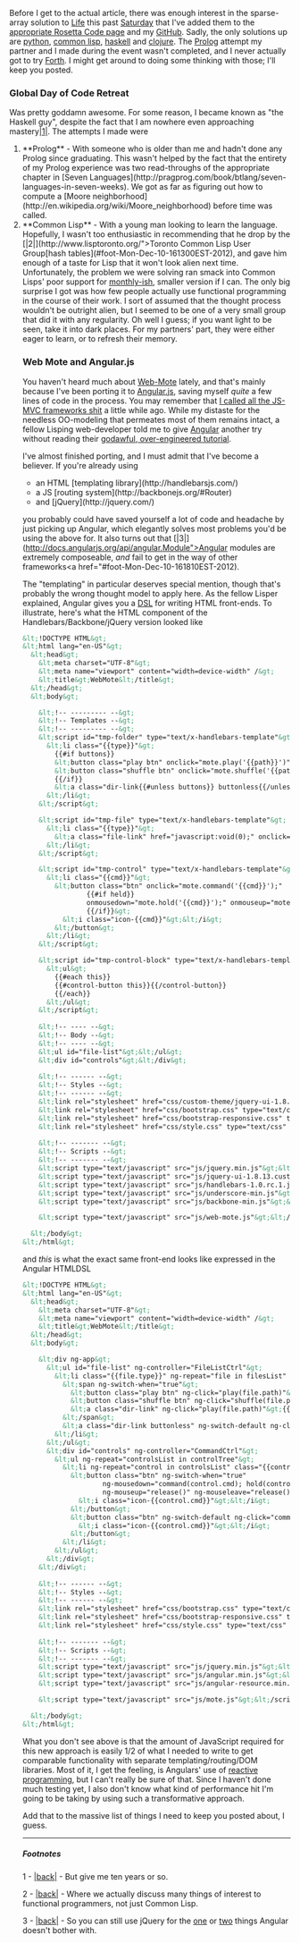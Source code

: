 Before I get to the actual article, there was enough interest in the sparse-array solution to [Life](http://en.wikipedia.org/wiki/Conway%27s_Game_of_Life) this past [Saturday](https://guestlistapp.com/events/130467) that I've added them to the [appropriate Rosetta Code page](http://rosettacode.org/wiki/Conway%27s_Game_of_Life) and my [GitHub](https://github.com/Inaimathi/life). Sadly, the only solutions up are [python](https://github.com/Inaimathi/life/blob/master/life.py), [common lisp](https://github.com/Inaimathi/life/blob/master/life.lisp), [haskell](https://github.com/Inaimathi/life/blob/master/life.hs) and [clojure](https://github.com/Inaimathi/life/blob/master/life.clj). The [Prolog](http://www.swi-prolog.org/) attempt my partner and I made during the event wasn't completed, and I never actually got to try [Forth](http://www.gnu.org/software/gforth/). I might get around to doing some thinking with those; I'll keep you posted.

### <a name="global-day-of-code-retreat" href="#global-day-of-code-retreat"></a>Global Day of Code Retreat

Was pretty goddamn awesome. For some reason, I became known as "the Haskell guy", despite the fact that I am nowhere even approaching mastery<a name="note-Mon-Dec-10-161221EST-2012"></a>[|1|](#foot-Mon-Dec-10-161221EST-2012). The attempts I made were

<ol>
  <li>**Prolog** - With someone who is older than me and hadn't done any Prolog since graduating. This wasn't helped by the fact that the entirety of my Prolog experience was two read-throughs of the appropriate chapter in [Seven Languages](http://pragprog.com/book/btlang/seven-languages-in-seven-weeks). We got as far as figuring out how to compute a [Moore neighborhood](http://en.wikipedia.org/wiki/Moore_neighborhood) before time was called.</li>
  <li>**Common Lisp** - With a young man looking to learn the language. Hopefully, I wasn't too enthusiastic in recommending that he drop by the <a name="note-Mon-Dec-10-161300EST-2012"></a>[|2|](http://www.lisptoronto.org/">Toronto Common Lisp User Group</a>[hash tables](#foot-Mon-Dec-10-161300EST-2012), and gave him enough of a taste for Lisp that it won't look alien next time. Unfortunately, the problem we were solving ran smack into Common Lisps' poor support for <a href="http://cl-cookbook.sourceforge.net/hashes.html), so the impression wasn't as positive as it otherwise might have been.</li>
  <li>**Haskell** - With a friend I know through the Common Lisp User group who's looking to get into functional programming in general. We implemented the same gridless solution, except in five lines rather than ~20. Most of the time was actually spent showcasing the functional way of thinking, and the utility of a REPL in problem solving. After this session, a crowd gathered around my laptop and demanded that I incrementally take them through those five lines and prove they actually produced valid output. I did so successfully, which is probably where my reputation started.</li>
  <li>**Smalltalk** - Where I and the same fellow TLUG attendee watched an old Smalltalk hand finally explain how [TDD](http://en.wikipedia.org/wiki/Test-driven_development) makes sense if you've got the proper tools built into the language to support it. It turns out that no language other than Smalltalk does. If you disagree, learn enough Smalltalk to do some TDD in it, then try to do it again in Java/Ruby/what-have-you without throwing up. If you can prove you've done so, I will concede the point. We didn't actually get an implementation going this time because our host was explaining the basics of the environment and the class hierarchy to us, but this was the first grid-based approach I tried the entire day.</li>
  <li>**Clojure** - With a young woman looking to try Clojure, and coming from a Scheme/Java background. We finished the gridless solution, with a printed board this time, just before time was called. Interestingly, this is the first partner I had all day that was used to thinking functionally before we sat down, so it was light work pointing out the differences between Clojure and Scheme to her.</li>
</ol>

As I said, I was *going* to try Forth, but Dann, the only one willing to partner on that language, had to leave before the last session.

My general impression of the event was extremely positive, and I'll certainly be attending the [monthly-ish](http://www.meetup.com/Toronto-Code-Retreat/#calendar), smaller version if I can. The only big surprise I got was how few people actually use functional programming in the course of their work. I sort of assumed that the thought process wouldn't be outright alien, but I seemed to be one of a very small group that did it with any regularity. Oh well I guess; if you want light to be seen, take it into dark places. For my partners' part, they were either eager to learn, or to refresh their memory.

### <a name="web-mote-and-angularjs" href="#web-mote-and-angularjs"></a>Web Mote and Angular.js

You haven't heard much about [Web-Mote](https://github.com/Inaimathi/web-mote) lately, and that's mainly because I've been porting it to [Angular.js](http://angularjs.org/), saving myself *quite* a few lines of code in the process. You may remember that [I called all the JS-MVC frameworks shit](http://langnostic.blogspot.ca/2012/09/js-frameworks.html) a little while ago. While my distaste for the needless OO-modeling that permeates most of them remains intact, a fellow Lisping web-developer told me to give [Angular](http://angularjs.org/) another try without reading their [godawful, over-engineered tutorial](http://docs.angularjs.org/tutorial/).

I've almost finished porting, and I must admit that I've become a believer. If you're already using

<ul>
  <li>an HTML [templating library](http://handlebarsjs.com/)</li>
  <li>a JS [routing system](http://backbonejs.org/#Router)</li>
  <li>and [jQuery](http://jquery.com/)</li>
</ul>

you probably could have saved yourself a lot of code and headache by just picking up Angular, which elegantly solves most problems you'd be using the above for. It also turns out that <a name="note-Mon-Dec-10-161810EST-2012"></a>[|3|](http://docs.angularjs.org/api/angular.Module">Angular modules</a> are extremely composeable, *and* fail to get in the way of other frameworks<a href="#foot-Mon-Dec-10-161810EST-2012).

The "templating" in particular deserves special mention, though that's probably the wrong thought model to apply here. As the fellow Lisper explained, Angular gives you a [DSL](http://en.wikipedia.org/wiki/Domain-specific_language) for writing HTML front-ends. To illustrate, here's what the HTML component of the Handlebars/Backbone/jQuery version looked like

```html
&lt;!DOCTYPE HTML&gt;
&lt;html lang="en-US"&gt;
  &lt;head&gt;
    &lt;meta charset="UTF-8"&gt;
    &lt;meta name="viewport" content="width=device-width" /&gt;
    &lt;title&gt;WebMote&lt;/title&gt;
  &lt;/head&gt;
  &lt;body&gt;

    &lt;!-- --------- --&gt;
    &lt;!-- Templates --&gt;
    &lt;!-- --------- --&gt;
    &lt;script id="tmp-folder" type="text/x-handlebars-template"&gt;
      &lt;li class="{{type}}"&gt;
        {{#if buttons}}
        &lt;button class="play btn" onclick="mote.play('{{path}}')"&gt;&lt;i class="icon-play"&gt;&lt;/i&gt;&lt;/button&gt;
        &lt;button class="shuffle btn" onclick="mote.shuffle('{{path}}')"&gt;&lt;i class="icon-random"&gt;&lt;/i&gt;&lt;/button&gt;
        {{/if}}
        &lt;a class="dir-link{{#unless buttons}} buttonless{{/unless}}" href="#navigate{{path}}"&gt;{{name}}&lt;/a&gt;
      &lt;/li&gt;
    &lt;/script&gt;

    &lt;script id="tmp-file" type="text/x-handlebars-template"&gt;
      &lt;li class="{{type}}"&gt;
        &lt;a class="file-link" href="javascript:void(0);" onclick="mote.play('{{path}}')"&gt;{{name}}&lt;/a&gt;
      &lt;/li&gt;
    &lt;/script&gt;

    &lt;script id="tmp-control" type="text/x-handlebars-template"&gt;
      &lt;li class="{{cmd}}"&gt;
        &lt;button class="btn" onclick="mote.command('{{cmd}}');"
                {{#if held}}
                onmousedown="mote.hold('{{cmd}}');" onmouseup="mote.release();" onmouseout="mote.release();"
                {{/if}}&gt;
          &lt;i class="icon-{{cmd}}"&gt;&lt;/i&gt;
        &lt;/button&gt;
      &lt;/li&gt;
    &lt;/script&gt;

    &lt;script id="tmp-control-block" type="text/x-handlebars-template"&gt;
      &lt;ul&gt;
        {{#each this}}
        {{#control-button this}}{{/control-button}}
        {{/each}}
      &lt;/ul&gt;
    &lt;/script&gt;
    
    &lt;!-- ---- --&gt;
    &lt;!-- Body --&gt;
    &lt;!-- ---- --&gt;
    &lt;ul id="file-list"&gt;&lt;/ul&gt;
    &lt;div id="controls"&gt;&lt;/div&gt;
    
    &lt;!-- ------ --&gt;
    &lt;!-- Styles --&gt;
    &lt;!-- ------ --&gt;
    &lt;link rel="stylesheet" href="css/custom-theme/jquery-ui-1.8.13.custom.css" type="text/css" media="screen" /&gt;
    &lt;link rel="stylesheet" href="css/bootstrap.css" type="text/css" media="screen" /&gt;
    &lt;link rel="stylesheet" href="css/bootstrap-responsive.css" type="text/css" media="screen" /&gt;
    &lt;link rel="stylesheet" href="css/style.css" type="text/css" media="screen" /&gt;
    
    &lt;!-- ------- --&gt;
    &lt;!-- Scripts --&gt;
    &lt;!-- ------- --&gt;
    &lt;script type="text/javascript" src="js/jquery.min.js"&gt;&lt;/script&gt;
    &lt;script type="text/javascript" src="js/jquery-ui-1.8.13.custom.min.js"&gt;&lt;/script&gt;
    &lt;script type="text/javascript" src="js/handlebars-1.0.rc.1.js"&gt;&lt;/script&gt;
    &lt;script type="text/javascript" src="js/underscore-min.js"&gt;&lt;/script&gt;
    &lt;script type="text/javascript" src="js/backbone-min.js"&gt;&lt;/script&gt;

    &lt;script type="text/javascript" src="js/web-mote.js"&gt;&lt;/script&gt;

  &lt;/body&gt;
&lt;/html&gt;
```

and *this* is what the exact same front-end looks like expressed in the Angular HTMLDSL

```html
&lt;!DOCTYPE HTML&gt;
&lt;html lang="en-US"&gt;
  &lt;head&gt;
    &lt;meta charset="UTF-8"&gt;
    &lt;meta name="viewport" content="width=device-width" /&gt;
    &lt;title&gt;WebMote&lt;/title&gt;
  &lt;/head&gt;
  &lt;body&gt;

    &lt;div ng-app&gt;
      &lt;ul id="file-list" ng-controller="FileListCtrl"&gt;
        &lt;li class="{{file.type}}" ng-repeat="file in filesList" ng-switch="file.buttons"&gt;
          &lt;span ng-switch-when="true"&gt;
            &lt;button class="play btn" ng-click="play(file.path)"&gt;&lt;i class="icon-play"&gt;&lt;/i&gt;&lt;/button&gt;
            &lt;button class="shuffle btn" ng-click="shuffle(file.path)"&gt;&lt;i class="icon-random"&gt;&lt;/i&gt;&lt;/button&gt;
            &lt;a class="dir-link" ng-click="play(file.path)"&gt;{{file.name}}&lt;/a&gt;
          &lt;/span&gt;
          &lt;a class="dir-link buttonless" ng-switch-default ng-click="play(file.path)"&gt;{{file.name}}&lt;/a&gt;
        &lt;/li&gt;
      &lt;/ul&gt;
      &lt;div id="controls" ng-controller="CommandCtrl"&gt;
        &lt;ul ng-repeat="controlsList in controlTree"&gt;
          &lt;li ng-repeat="control in controlsList" class="{{control.cmd}}" ng-switch="control.held"&gt;
            &lt;button class="btn" ng-switch-when="true" 
                    ng-mousedown="command(control.cmd); hold(control.cmd)"
                    ng-mouseup="release()" ng-mouseleave="release()"&gt;
              &lt;i class="icon-{{control.cmd}}"&gt;&lt;/i&gt;
            &lt;/button&gt;
            &lt;button class="btn" ng-switch-default ng-click="command(control.cmd)"&gt;
              &lt;i class="icon-{{control.cmd}}"&gt;&lt;/i&gt;
            &lt;/button&gt;
          &lt;/li&gt;
        &lt;/ul&gt;
      &lt;/div&gt;
    &lt;/div&gt;
    
    &lt;!-- ------ --&gt;
    &lt;!-- Styles --&gt;
    &lt;!-- ------ --&gt;
    &lt;link rel="stylesheet" href="css/bootstrap.css" type="text/css" media="screen" /&gt;
    &lt;link rel="stylesheet" href="css/bootstrap-responsive.css" type="text/css" media="screen" /&gt;
    &lt;link rel="stylesheet" href="css/style.css" type="text/css" media="screen" /&gt;
    
    &lt;!-- ------- --&gt;
    &lt;!-- Scripts --&gt;
    &lt;!-- ------- --&gt;
    &lt;script type="text/javascript" src="js/jquery.min.js"&gt;&lt;/script&gt;
    &lt;script type="text/javascript" src="js/angular.min.js"&gt;&lt;/script&gt;
    &lt;script type="text/javascript" src="js/angular-resource.min.js"&gt;&lt;/script&gt;

    &lt;script type="text/javascript" src="js/mote.js"&gt;&lt;/script&gt;

  &lt;/body&gt;
&lt;/html&gt;
```

What you don't see above is that the amount of JavaScript required for this new approach is easily 1/2 of what I needed to write to get comparable functionality with separate templating/routing/DOM libraries. Most of it, I get the feeling, is Angulars' use of [reactive programming](http://en.wikipedia.org/wiki/Reactive_programming), but I can't really be sure of that. Since I haven't done much testing yet, I also don't know what kind of performance hit I'm going to be taking by using such a transformative approach.

Add that to the massive list of things I need to keep you posted about, I guess.

* * *
##### Footnotes

1 - <a name="foot-Mon-Dec-10-161221EST-2012"></a>[|back|](#note-Mon-Dec-10-161221EST-2012) - But give me ten years or so.

2 - <a name="foot-Mon-Dec-10-161300EST-2012"></a>[|back|](#note-Mon-Dec-10-161300EST-2012) - Where we actually discuss many things of interest to functional programmers, not just Common Lisp.

3 - <a name="foot-Mon-Dec-10-161810EST-2012"></a>[|back|](#note-Mon-Dec-10-161810EST-2012) - So you can still use jQuery for the [one](http://api.jquery.com/jQuery.ajax/) or [two](http://api.jquery.com/jQuery.browser/) things Angular doesn't bother with.
